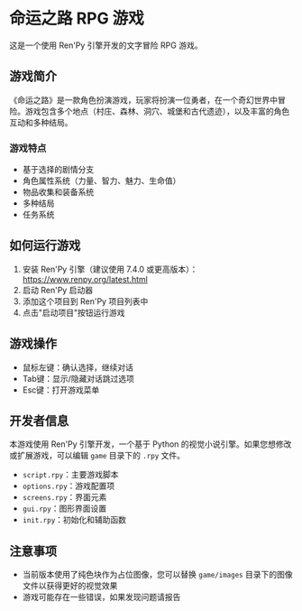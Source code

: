 # 命运之路 RPG 游戏

这是一个使用 Ren'Py 引擎开发的文字冒险 RPG 游戏。

## 游戏简介

《命运之路》是一款角色扮演游戏，玩家将扮演一位勇者，在一个奇幻世界中冒险。游戏包含多个地点（村庄、森林、洞穴、城堡和古代遗迹），以及丰富的角色互动和多种结局。

### 游戏特点

- 基于选择的剧情分支
- 角色属性系统（力量、智力、魅力、生命值）
- 物品收集和装备系统
- 多种结局
- 任务系统

## 如何运行游戏

1. 安装 Ren'Py 引擎（建议使用 7.4.0 或更高版本）：https://www.renpy.org/latest.html
2. 启动 Ren'Py 启动器
3. 添加这个项目到 Ren'Py 项目列表中
4. 点击"启动项目"按钮运行游戏

## 游戏操作

- 鼠标左键：确认选择，继续对话
- Tab键：显示/隐藏对话跳过选项
- Esc键：打开游戏菜单

## 开发者信息

本游戏使用 Ren'Py 引擎开发，一个基于 Python 的视觉小说引擎。如果您想修改或扩展游戏，可以编辑 `game` 目录下的 `.rpy` 文件。

- `script.rpy`：主要游戏脚本
- `options.rpy`：游戏配置项
- `screens.rpy`：界面元素
- `gui.rpy`：图形界面设置
- `init.rpy`：初始化和辅助函数

## 注意事项

- 当前版本使用了纯色块作为占位图像，您可以替换 `game/images` 目录下的图像文件以获得更好的视觉效果
- 游戏可能存在一些错误，如果发现问题请报告 